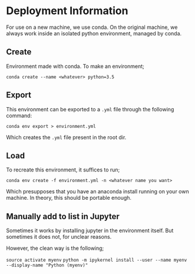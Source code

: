 # Deployment Information

For use on a new machine, we use conda. On the original machine, we always work
inside an isolated python environment, managed by conda. 

## Create

Environment made with conda. To make an environment;

`conda create --name <whatever> python=3.5`

## Export
This environment can be exported to a `.yml` file through the following command:

`conda env export > environment.yml`

Which creates the `.yml` file present in the root dir. 

## Load
To recreate this environment, it suffices to run;

`conda env create -f environment.yml -n <whatever name you want>`

Which presupposes that you have an anaconda install running on your own machine.
In theory, this should be portable enough.

## Manually add to list in Jupyter

Sometimes it works by installing jupyter in the environment itself. But sometimes it does not, for unclear reasons.

However, the clean way is the following;

`source activate myenv`
`python -m ipykernel install --user --name myenv --display-name "Python (myenv)"`
